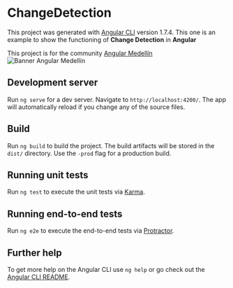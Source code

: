 # ChangeDetection

This project was generated with [Angular CLI](https://github.com/angular/angular-cli) version 1.7.4.
This one is an example to show the functioning of **Change Detection** in **Angular**

This project is for the community [Angular Medellín](https://github.com/angular-medellin/)
![Banner Angular Medellín](https://raw.githubusercontent.com/angular-medellin/meetup/master/assets/images/angular-medellin-banner.png "Angular Medellín")

## Development server

Run `ng serve` for a dev server. Navigate to `http://localhost:4200/`. The app will automatically reload if you change any of the source files.

## Build

Run `ng build` to build the project. The build artifacts will be stored in the `dist/` directory. Use the `-prod` flag for a production build.

## Running unit tests

Run `ng test` to execute the unit tests via [Karma](https://karma-runner.github.io).

## Running end-to-end tests

Run `ng e2e` to execute the end-to-end tests via [Protractor](http://www.protractortest.org/).

## Further help

To get more help on the Angular CLI use `ng help` or go check out the [Angular CLI README](https://github.com/angular/angular-cli/blob/master/README.md).
